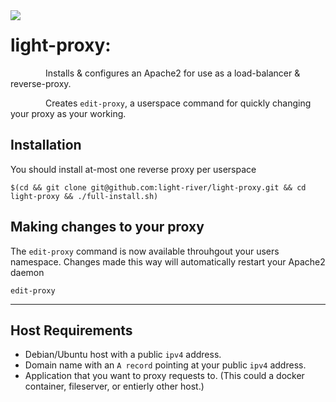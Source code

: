 <img align="left" src="https://user-images.githubusercontent.com/75836834/117618081-4b951d00-b122-11eb-809e-5561b875b37e.png">

# light-proxy:
&emsp;&emsp;&emsp;&emsp;Installs & configures an Apache2 for use as a load-balancer & reverse-proxy.

&emsp;&emsp;&emsp;&emsp;Creates `edit-proxy`, a userspace command for quickly changing your proxy as your working.


## Installation
You should install at-most one reverse proxy per userspace
```
$(cd && git clone git@github.com:light-river/light-proxy.git && cd light-proxy && ./full-install.sh)
```

## Making changes to your proxy
The `edit-proxy` command is now available throuhgout your users namespace.
Changes made this way will automatically restart your Apache2 daemon
```
edit-proxy
```

- - -

## Host Requirements

- Debian/Ubuntu host with a public `ipv4` address.
- Domain name with an `A record` pointing at your public `ipv4` address. 
- Application that you want to proxy requests to. (This could a docker container, fileserver, or entierly other host.)

